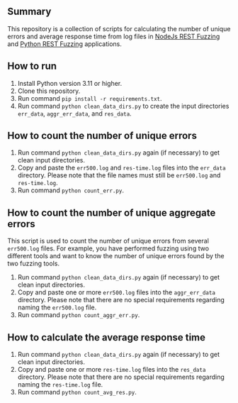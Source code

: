## Summary

This repository is a collection of scripts for calculating the number of unique errors and average response time from log files in [NodeJs REST Fuzzing](https://github.com/bungdanar/nodejs-rest-fuzzing) 
and [Python REST Fuzzing](https://github.com/bungdanar/python-rest-fuzzing) applications.

## How to run

1.	Install Python version 3.11 or higher.
2.	Clone this repository.
3.	Run command `pip install -r requirements.txt`.
4.	Run command `python clean_data_dirs.py` to create the input directories `err_data`, `aggr_err_data`, and `res_data`.

## How to count the number of unique errors

1.	Run command `python clean_data_dirs.py` again (if necessary) to get clean input directories.
2.	Copy and paste the `err500.log` and `res-time.log` files into the `err_data` directory. Please note that the file names must still be `err500.log` and `res-time.log`.
3.	Run command `python count_err.py`.

## How to count the number of unique aggregate errors

This script is used to count the number of unique errors from several `err500.log` files. 
For example, you have performed fuzzing using two different tools and want to know the number of unique errors found by the two fuzzing tools.
1.	Run command `python clean_data_dirs.py` again (if necessary) to get clean input directories.
2.	Copy and paste one or more `err500.log` files into the `aggr_err_data` directory. Please note that there are no special requirements regarding naming the `err500.log` file.
3.	Run command `python count_aggr_err.py`.

## How to calculate the average response time

1.	Run command `python clean_data_dirs.py` again (if necessary) to get clean input directories.
2.	Copy and paste one or more `res-time.log` files into the `res_data` directory. Please note that there are no special requirements regarding naming the `res-time.log` file.
3.	Run command `python count_avg_res.py`.
